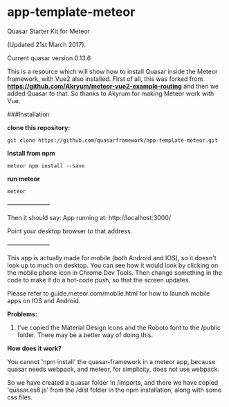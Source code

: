# app-template-meteor
Quasar Starter Kit for Meteor

(Updated 21st March 2017).

Current quasar version 0.13.6

This is a resource which will show how to install Quasar inside the Meteor framework, with Vue2 also installed.
First of all, this was forked from **https://github.com/Akryum/meteor-vue2-example-routing**
and then we added Quasar to that. So thanks to Akyrum for making Meteor work with Vue.

###Installation 

**clone this repository:**

```
git clone https://github.com/quasarframework/app-template-meteor.git
```

**Install from npm**

```
meteor npm install --save
```


**run meteor**

```
meteor
```

———————

Then it should say:
App running at: http://localhost:3000/

Point your desktop browser to that address.

———————

This app is actually made for mobile (both Android and IOS), so it doesn't look up to much on desktop.
You can see how it would look by clicking on the mobile phone icon in Chrome Dev Tools. 
Then change something in the code to make it do a hot-code push, so that the screen updates.

Please refer to guide.meteor.com/mobile.html for how to launch mobile apps on IOS and Android.

**Problems:**

1) I've copied the Material Design icons and the Roboto font to the /public folder.
There may be a better way of doing this.

**How does it work?**

You cannot 'npm install' the quasar-framework in a meteor app, because quasar needs webpack,
and meteor, for simplicity, does not use webpack.

So we have created a quasar folder in /imports, and there we have copied 'quasar.es6.js' from the /dist folder in the npm installation, along with some css files.


